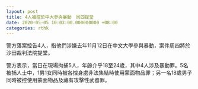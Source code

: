 ```yaml
---
layout: post
title: 4人被控於中大參與暴動　周四提堂
date: 2020-05-05 10:03:00.000000000 +08:00
categories: rthk
---
```


警方落案控告4人，指他們涉嫌去年11月12日在中文大學參與暴動，案件周四將於沙田裁判法院提堂。

警方表示，當日在現場拘捕5人，年齡介乎18至24歲，其中4人涉及暴動罪。5名被捕人士中，1男1女同時被各控身處非法集結時使用蒙面物品罪；另一名18歲男子同時被控使用蒙面物品及藏有攻擊性武器罪。
